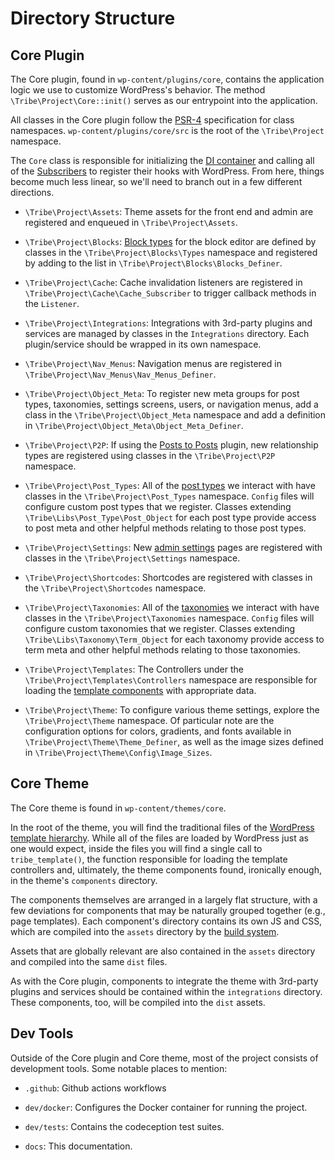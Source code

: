 # Directory Structure

## Core Plugin

The Core plugin, found in `wp-content/plugins/core`, contains the application logic we use to customize
WordPress's behavior. The method `\Tribe\Project\Core::init()` serves as our entrypoint into the application.

All classes in the Core plugin follow the [PSR-4](https://www.php-fig.org/psr/psr-4/) specification for class namespaces.
`wp-content/plugins/core/src` is the root of the `\Tribe\Project` namespace.

The `Core` class is responsible for initializing the [DI container](/docs/concepts/container.md) and calling
all of the [Subscribers](/docs/concepts/subscribers.md) to register their hooks with WordPress. From here, things become
much less linear, so we'll need to branch out in a few different directions.

* `\Tribe\Project\Assets`: Theme assets for the front end and admin are registered and enqueued in
  `\Tribe\Project\Assets`. 
  
* `\Tribe\Project\Blocks`: [Block types](/docs/basics/blocks.md) for the block editor are defined by classes in the
  `\Tribe\Project\Blocks\Types` namespace and registered by adding to the list in
  `\Tribe\Project\Blocks\Blocks_Definer`.
  
* `\Tribe\Project\Cache`: Cache invalidation listeners are registered in `\Tribe\Project\Cache\Cache_Subscriber` to
  trigger callback methods in the `Listener`.
  
* `\Tribe\Project\Integrations`: Integrations with 3rd-party plugins and services are managed by classes in
  the `Integrations` directory. Each plugin/service should be wrapped in its own namespace.

* `\Tribe\Project\Nav_Menus`: Navigation menus are registered in `\Tribe\Project\Nav_Menus\Nav_Menus_Definer`.

* `\Tribe\Project\Object_Meta`: To register new meta groups for post types, taxonomies, settings screens, users,
  or navigation menus, add a class in the `\Tribe\Project\Object_Meta` namespace and add a definition in
  `\Tribe\Project\Object_Meta\Object_Meta_Definer`.
  
* `\Tribe\Project\P2P`: If using the [Posts to Posts](https://github.com/scribu/wp-posts-to-posts/wiki) plugin,
  new relationship types are registered using classes in the `\Tribe\Project\P2P` namespace.

* `\Tribe\Project\Post_Types`: All of the [post types](/docs/basics/post-types.md) we interact with have classes in
  the `\Tribe\Project\Post_Types` namespace. `Config` files will configure custom post types that we register.
  Classes extending `\Tribe\Libs\Post_Type\Post_Object` for each post type provide access to post meta and other
  helpful methods relating to those post types.
  
* `\Tribe\Project\Settings`: New [admin settings](/docs/basics/settings.md) pages are registered with classes in the
  `\Tribe\Project\Settings` namespace.
  
* `\Tribe\Project\Shortcodes`: Shortcodes are registered with classes in the `\Tribe\Project\Shortcodes` namespace.

* `\Tribe\Project\Taxonomies`: All of the [taxonomies](/docs/basics/taxonomies.md) we interact with have classes in
  the `\Tribe\Project\Taxonomies` namespace. `Config` files will configure custom taxonomies that we register.
  Classes extending `\Tribe\Libs\Taxonomy\Term_Object` for each taxonomy provide access to term meta and other
  helpful methods relating to those taxonomies.
  
* `\Tribe\Project\Templates`: The Controllers under the `\Tribe\Project\Templates\Controllers` namespace are responsible
  for loading the [template components](/docs/basics/components.md) with appropriate data.

* `\Tribe\Project\Theme`: To configure various theme settings, explore the `\Tribe\Project\Theme` namespace. Of
  particular note are the configuration options for colors, gradients, and fonts available in
  `\Tribe\Project\Theme\Theme_Definer`, as well as the image sizes defined in `\Tribe\Project\Theme\Config\Image_Sizes`.

## Core Theme

The Core theme is found in `wp-content/themes/core`.
 
In the root of the theme, you will find the traditional files of the [WordPress template
hierarchy](https://developer.wordpress.org/themes/basics/template-hierarchy/). While all of the files are loaded by
WordPress just as one would expect, inside the files you will find a single call to `tribe_template()`, the function
responsible for loading the template controllers and, ultimately, the theme components found, ironically enough, 
in the theme's `components` directory.

The components themselves are arranged in a largely flat structure, with a few deviations for components that may
be naturally grouped together (e.g., page templates). Each component's directory contains its own JS and CSS, which
are compiled into the `assets` directory by the [build system](/docs/tooling/build-system.md).

Assets that are globally relevant are also contained in the `assets` directory and compiled into the same `dist` files.

As with the Core plugin, components to integrate the theme with 3rd-party plugins and services should be contained
within the `integrations` directory. These components, too, will be compiled into the `dist` assets.

## Dev Tools

Outside of the Core plugin and Core theme, most of the project consists of development tools. Some notable places to
mention:

* `.github`: Github actions workflows

* `dev/docker`: Configures the Docker container for running the project.

* `dev/tests`: Contains the codeception test suites.

* `docs`: This documentation.
